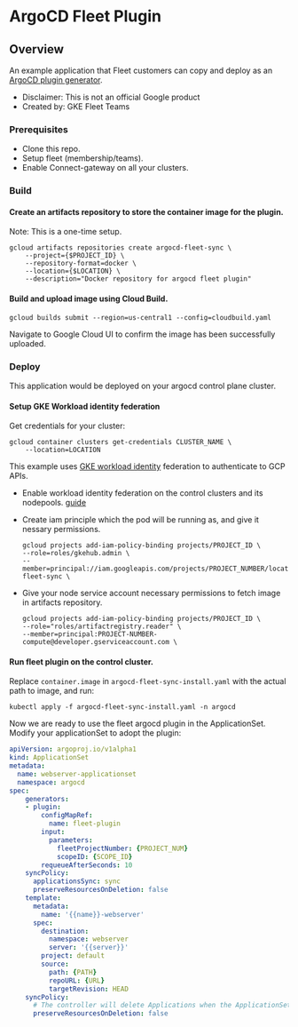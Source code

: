# ArgoCD Fleet Plugin

## Overview
An example application that Fleet customers can copy and deploy as an [ArgoCD plugin generator](https://argo-cd.readthedocs.io/en/stable/operator-manual/applicationset/Generators-Plugin/#plugin-generator).

*   Disclaimer: This is not an official Google product
*   Created by: GKE Fleet Teams

### Prerequisites
- Clone this repo.
- Setup fleet (membership/teams).
- Enable Connect-gateway on all your clusters.

### Build
#### Create an artifacts repository to store the container image for the plugin.

Note: This is a one-time setup.

```shell
gcloud artifacts repositories create argocd-fleet-sync \
    --project={$PROJECT_ID} \
    --repository-format=docker \
    --location={$LOCATION} \
    --description="Docker repository for argocd fleet plugin"
```

#### Build and upload image using Cloud Build.

```shell
gcloud builds submit --region=us-central1 --config=cloudbuild.yaml
```

Navigate to Google Cloud UI to confirm the image has been successfully uploaded.

### Deploy

This application would be deployed on your argocd control plane cluster.

#### Setup GKE Workload identity federation

Get credentials for your cluster:

```shell
gcloud container clusters get-credentials CLUSTER_NAME \
    --location=LOCATION
```
This example uses [GKE workload identity](https://cloud.google.com/kubernetes-engine/docs/how-to/workload-identity) federation to authenticate to GCP APIs. 
* Enable workload identity federation on the control clusters and its nodepools. [guide](https://cloud.google.com/kubernetes-engine/docs/how-to/workload-identity#enable-existing-cluster)

* Create iam principle which the pod will be running as, and give it nessary permissions.

    ```shell
    gcloud projects add-iam-policy-binding projects/PROJECT_ID \
    --role=roles/gkehub.admin \
    --member=principal://iam.googleapis.com/projects/PROJECT_NUMBER/locations/global/workloadIdentityPools/PROJECT_ID.svc.id.goog/subject/ns/argocd/sa/argocd-fleet-sync \
    ```

* Give your node service account necessary permissions to fetch image in artifacts repository. 

    ```shell
    gcloud projects add-iam-policy-binding projects/PROJECT_ID \
    --role="roles/artifactregistry.reader" \
    --member=principal:PROJECT-NUMBER-compute@developer.gserviceaccount.com \
    ```

#### Run fleet plugin on the control cluster.

Replace `container.image` in `argocd-fleet-sync-install.yaml` with the actual
path to image, and run:

```shell
kubectl apply -f argocd-fleet-sync-install.yaml -n argocd
```

Now we are ready to use the fleet argocd plugin in the ApplicationSet. Modify your applicationSet to adopt the plugin:

```yaml
apiVersion: argoproj.io/v1alpha1
kind: ApplicationSet
metadata:
  name: webserver-applicationset
  namespace: argocd
spec:
    generators:
    - plugin:
        configMapRef:
          name: fleet-plugin
        input:
          parameters:
            fleetProjectNumber: {PROJECT_NUM}
            scopeID: {SCOPE_ID}
        requeueAfterSeconds: 10
    syncPolicy:
      applicationsSync: sync
      preserveResourcesOnDeletion: false
    template:
      metadata:
        name: '{{name}}-webserver'
      spec:
        destination:
          namespace: webserver
          server: '{{server}}'
        project: default
        source:
          path: {PATH}
          repoURL: {URL}
          targetRevision: HEAD
    syncPolicy:
      # The controller will delete Applications when the ApplicationSet is deleted.
      preserveResourcesOnDeletion: false
```
